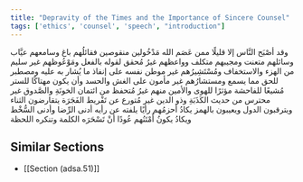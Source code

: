 ```yaml
---
title: "Depravity of the Times and the Importance of Sincere Counsel"
tags: ['ethics', 'counsel', 'speech', "introduction"]
---
```


 وقد أصْبَح النَّاس إلا قليلًا ممن عَصَم الله مَدْخُولين منقوصين فقائلُهم باغ وسامعهم عيَّاب وسائلهم متعنت ومجيبهم متكلف وواعظهم غيرُ مُحقق لقوله بالفعل ومَوْعُوظهم غير سليم من الهزء والاستخفاف ومُسْتَشِيرُهم غير موطن نفسه على إنفاذ ما يُشار به عليه ومصطبر للحق مما يسمع ومستشارُهم غير مأمون على الغش والحسد وأن يكون مهتاكًا للستر مُشيعًا للفاحشة مؤثرًا للهوى والأمين منهم غيرُ مُتحفظ من ائتمان الخونَةِ والصَّدوق غير محترس من حديث الكَذَبَةِ وذو الدين غير مُتورع عن تَفْريط الفَجَرَة يتقارضون الثناء ويترقبون الدول ويعيبون بالهمز يكادُ أحزمُهم رأيًا يلفته عن رأيه أدنى الرِّضا وأدنى السُّخْط ويكادُ يكونُ أَمْتَنُهم عُودًا أنْ تَسْحَرَه الكلمة وتنكره اللحظة

## Similar Sections
- [[Section (adsa.51)]]
